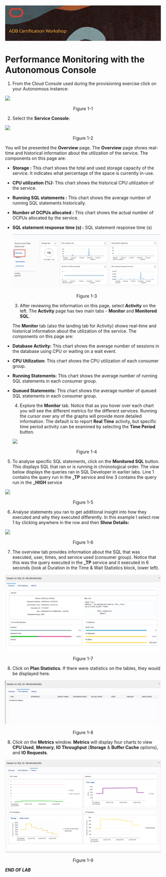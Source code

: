 ![](./media/adb-certification-title.png)
# Performance Monitoring with the Autonomous Console


1. From the Cloud Console used during the provisioning exercise click on your
Autonomous instance:

![](media/6fa762c8806e15b986a89966777c2864.png)
<p align="center">Figure 1-1</p>

2. Select the **Service Console**:

![](media/87e98f43aafbebe2af4b6338a3db0601.png)
<p align="center">Figure 1-2</p>

You will be presented the **Overview** page. The **Overview** page shows
real-time and historical information about the utilization of the service. The
components on this page are:

-   **Storage :** This chart shows the total and used storage capacity of the
    service. It indicates what percentage of the space is currently in-use.

-   **CPU utilization (%):** This chart shows the historical CPU utilization of
    the service.

-   **Running SQL statements :** This chart shows the average number of running
    SQL statements historically.

-   **Number of OCPUs allocated :** This chart shows the actual number of OCPUs allocated by the service.

-   **SQL statement response time (s) :** SQL statement response time (s)

    ![](media/adb-overview-pg.png)
    <p align="center">Figure 1-3</p>

    3. After reviewing the information on this page, select **Activity** on the
    left. The **Activity** page has two main tabs - **Monitor** and **Monitored
    SQL**.

    The **Monitor** tab (also the landing tab for Activity) shows real-time and
    historical information about the utilization of the service. The components
    on this page are:

-   **Database Activity:** This chart shows the average number of sessions in
    the database using CPU or waiting on a wait event.

-   **CPU Utilization:** This chart shows the CPU utilization of each consumer
    group.

-   **Running Statements:** This chart shows the average number of running SQL
    statements in each consumer group.

-   **Queued Statements:** This chart shows the average number of queued SQL
    statements in each consumer group.

    4. Explore the **Monitor** tab. Notice that as you hover over each chart you
    will see the different metrics for the different services. Running the
    cursor over any of the graphs will provide more detailed information. The
    default is to report **Real Time** activity, but specific time period
    activity can be examined by selecting the **Time Period** button.

    ![](media/569a35651c4e5ab6be90a94df3776747.png)
    <p align="center">Figure 1-4</p>



5. To analyse specific SQL statements, click on the **Monitored SQL** button. This
displays SQL that ran or is running in chronological order. The view below
displays the queries ran in SQL Developer in earlier labs. Line 1 contains the
query run in the **\_TP** service and line 3 contains the query run in the
**\_HIGH** service

![](media/1cfbed493164729fd401ac3bd297efab.png)
<p align="center">Figure 1-5</p>

6. Analyse statements you ran to get additional insight into how they executed and
why they executed differently. In this example I select row 1 by clicking
anywhere in the row and then **Show Details:**

![](media/1fc55fc086471ad4fb53ad27dfba870b.png)
<p align="center">Figure 1-6</p>

7. The overview tab provides information about the SQL that was executed, user,
times, and service used (consumer group). Notice that this was the query
executed in the **\_TP** service and it executed in 6 seconds (look at Duration
in the Time & Wait Statistics block, lower left). 

![](media/adb-sql-details.png)
<p align="center">Figure 1-7</p>

8. Click on **Plan Statistics**.  If there were statistics on the tables, they would be displayed here.

![](media/adb-sql-planstats.png)
<p align="center">Figure 1-8</p>

8. Click on the **Metrics** window.  **Metrics** will display four charts to view **CPU Used**, **Memory**, **IO Throughput** (**Storage** & **Buffer Cache** options), and **IO Requests**.

![](media/adb-sql-metrics-pg.png)
<p align="center">Figure 1-9</p>

***END OF LAB***

